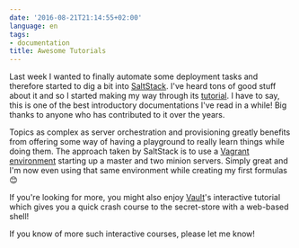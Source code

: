 ```yaml
---
date: '2016-08-21T21:14:55+02:00'
language: en
tags:
- documentation
title: Awesome Tutorials
---
```


Last week I wanted to finally automate some deployment tasks and therefore
started to dig a bit into [SaltStack][]. I've heard tons of good stuff about it
and so I started making my way through its [tutorial][]. I have to say, this is
one of the best introductory documentations I've read in a while! Big thanks to
anyone who has contributed to it over the years.

Topics as complex as server orchestration and provisioning greatly benefits from
offering some way of having a playground to really learn things while doing
them. The approach taken by SaltStack is to use a [Vagrant environment][]
starting up a master and two minion servers. Simply great and I'm now even using
that same environment while creating my first formulas 😊

If you're looking for more, you might also enjoy [Vault][]'s interactive
tutorial which gives you a quick crash course to the secret-store with a
web-based shell!

If you know of more such interactive courses, please let me know!

[vault]: https://www.vaultproject.io/
[saltstack]: https://saltstack.com/
[tutorial]: https://docs.saltstack.com/en/getstarted/
[vagrant environment]: https://github.com/UtahDave/salt-vagrant-demo
